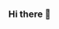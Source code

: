 ### Hi there 👋

<!--
**ajcoding7/ajcoding7** is a ✨ _special_ ✨ repository because its `README.md` (this file) appears on your GitHub profile.

Here are some ideas to get you started:

- 🔭 I’m currently working on becoming a Software Developer!
- 🌱 I’m currently learning at the School of Code Online Bootcamp!
- 📫 How to reach me: linkedin!
- 😄 Pronouns: He/Him
- ⚡ Fun fact: If you where big enough to hold Earth 🌎 in one hand, it would feel as smooth as a que ball 🎱
-->
